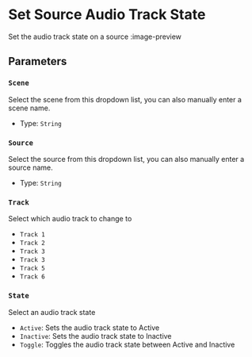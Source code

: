 # Set Source Audio Track State
Set the audio track state on a source
:image-preview

## Parameters
### `Scene`
Select the scene from this dropdown list, you can also manually enter a scene name.

- Type: `String`

### `Source`
Select the source from this dropdown list, you can also manually enter a source name.

- Type: `String`

### `Track`
Select which audio track to change to

- `Track 1`
- `Track 2`
- `Track 3`
- `Track 3`
- `Track 5`
- `Track 6`

### `State`
Select an audio track state

- `Active`: Sets the audio track state to Active
- `Inactive`: Sets the audio track state to Inactive
- `Toggle`: Toggles the audio track state between Active and Inactive